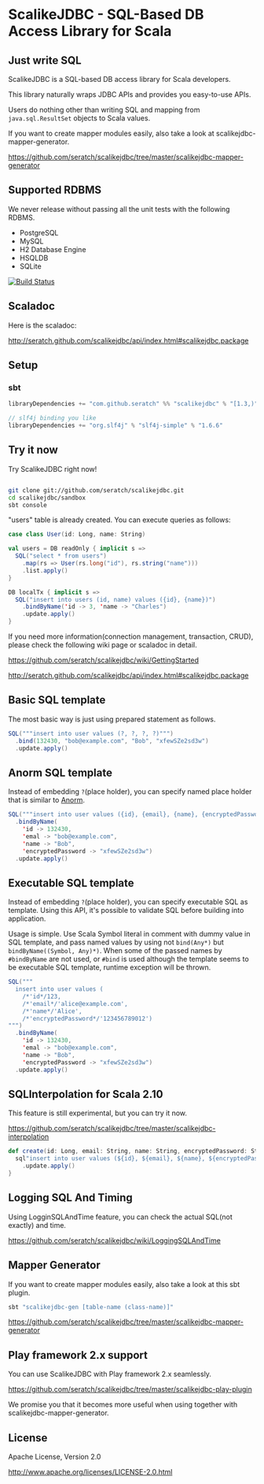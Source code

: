 # ScalikeJDBC - SQL-Based DB Access Library for Scala

## Just write SQL

ScalikeJDBC is a SQL-based DB access library for Scala developers. 

This library naturally wraps JDBC APIs and provides you easy-to-use APIs.

Users do nothing other than writing SQL and mapping from `java.sql.ResultSet` objects to Scala values. 

If you want to create mapper modules easily, also take a look at scalikejdbc-mapper-generator.

https://github.com/seratch/scalikejdbc/tree/master/scalikejdbc-mapper-generator


## Supported RDBMS

We never release without passing all the unit tests with the following RDBMS.

- PostgreSQL
- MySQL 
- H2 Database Engine
- HSQLDB
- SQLite

[![Build Status](https://secure.travis-ci.org/seratch/scalikejdbc.png?branch=master)](http://travis-ci.org/seratch/scalikejdbc)


## Scaladoc

Here is the scaladoc:

http://seratch.github.com/scalikejdbc/api/index.html#scalikejdbc.package


## Setup

### sbt

```scala
libraryDependencies += "com.github.seratch" %% "scalikejdbc" % "[1.3,)"

// slf4j binding you like
libraryDependencies += "org.slf4j" % "slf4j-simple" % "1.6.6"
```


## Try it now

Try ScalikeJDBC right now!

```sh

git clone git://github.com/seratch/scalikejdbc.git
cd scalikejdbc/sandbox
sbt console
```

"users" table is already created. You can execute queries as follows:

```scala
case class User(id: Long, name: String)

val users = DB readOnly { implicit s => 
  SQL("select * from users")
    .map(rs => User(rs.long("id"), rs.string("name")))
    .list.apply()
}

DB localTx { implicit s => 
  SQL("insert into users (id, name) values ({id}, {name})")
    .bindByName('id -> 3, 'name -> "Charles")
    .update.apply() 
}
```

If you need more information(connection management, transaction, CRUD), please check the following wiki page or scaladoc in detail.

https://github.com/seratch/scalikejdbc/wiki/GettingStarted

http://seratch.github.com/scalikejdbc/api/index.html#scalikejdbc.package


## Basic SQL template

The most basic way is just using prepared statement as follows.

```scala
SQL("""insert into user values (?, ?, ?, ?)""")
  .bind(132430, "bob@example.com", "Bob", "xfewSZe2sd3w")
  .update.apply()
```


## Anorm SQL template

Instead of embedding `?`(place holder), you can specify named place holder that is similar to [Anorm](http://www.playframework.org/documentation/2.0.1/ScalaAnorm). 

```scala
SQL("""insert into user values ({id}, {email}, {name}, {encryptedPassword})""")
  .bindByName(
    'id -> 132430,
    'emal -> "bob@example.com",
    'name -> "Bob",
    'encryptedPassword -> "xfewSZe2sd3w")
  .update.apply()
```


## Executable SQL template

Instead of embedding `?`(place holder), you can specify executable SQL as template. Using this API, it's possible to validate SQL before building into application. 

Usage is simple. Use Scala Symbol literal in comment with dummy value in SQL template, and pass named values by using not `bind(Any*)` but `bindByName((Symbol, Any)*)`. When some of the passed names by `#bindByName` are not used, or `#bind` is used although the template seems to be executable SQL template, runtime exception will be thrown.

```scala
SQL("""
  insert into user values (
    /*'id*/123,
    /*'email*/'alice@example.com',
    /*'name*/'Alice',
    /*'encryptedPassword*/'123456789012')
""")
  .bindByName(
    'id -> 132430,
    'emal -> "bob@example.com",
    'name -> "Bob",
    'encryptedPassword -> "xfewSZe2sd3w")
  .update.apply()
```


## SQLInterpolation for Scala 2.10

This feature is still experimental, but you can try it now.

https://github.com/seratch/scalikejdbc/tree/master/scalikejdbc-interpolation

```scala
def create(id: Long, email: String, name: String, encryptedPassword: Sting) {
  sql"insert into user values (${id}, ${email}, ${name}, ${encryptedPassword})"
    .update.apply()
}
```


## Logging SQL And Timing

Using LogginSQLAndTime feature, you can check the actual SQL(not exactly) and time.

https://github.com/seratch/scalikejdbc/wiki/LoggingSQLAndTime


## Mapper Generator 

If you want to create mapper modules easily, also take a look at this sbt plugin. 

```sh
sbt "scalikejdbc-gen [table-name (class-name)]"
```

https://github.com/seratch/scalikejdbc/tree/master/scalikejdbc-mapper-generator


## Play framework 2.x support

You can use ScalikeJDBC with Play framework 2.x seamlessly.

https://github.com/seratch/scalikejdbc/tree/master/scalikejdbc-play-plugin

We promise you that it becomes more useful when using together with scalikejdbc-mapper-generator.


## License

Apache License, Version 2.0

http://www.apache.org/licenses/LICENSE-2.0.html

